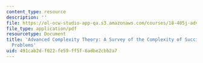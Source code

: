```yaml
---
content_type: resource
description: ''
file: https://ol-ocw-studio-app-qa.s3.amazonaws.com/courses/18-405j-advanced-complexity-theory-spring-2016/491cab2df022fe59ff5f6adbe2cbb2a7_MIT18_405JS16_SuinctlyEcod.pdf
file_type: application/pdf
resourcetype: Document
title: 'Advanced Complexity Theory: A Survey of the Complexity of Succinctly Encoded
  Problems'
uid: 491cab2d-f022-fe59-ff5f-6adbe2cbb2a7
---
```

